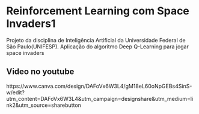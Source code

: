 <h1>Reinforcement Learning com Space Invaders1</h1>

Projeto da disciplina de Inteligência Artificial da Universidade Federal de São Paulo(UNIFESP).
Aplicação do algoritmo Deep Q-Learning para jogar space invaders

<h2>Video no youtube</h2>
https://www.canva.com/design/DAFoVx6W3L4/gM18eL60oNpGEBs4SinS-w/edit?utm_content=DAFoVx6W3L4&utm_campaign=designshare&utm_medium=link2&utm_source=sharebutton
